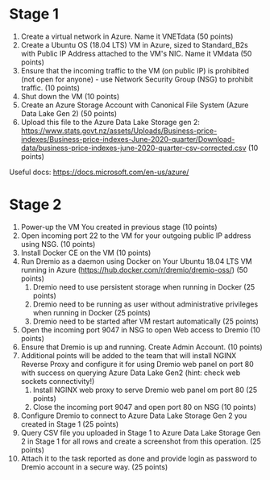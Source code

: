 # Stage 1

1. Create a virtual network in Azure. Name it VNETdata (50 points)
2. Create a Ubuntu OS (18.04 LTS) VM in Azure, sized to Standard_B2s with Public IP Address attached to the VM's NIC. Name it VMdata (50 points)
3. Ensure that the incoming traffic to the VM (on public IP) is prohibited (not open for anyone) - use Network Security Group (NSG) to prohibit traffic. (10 points)
4. Shut down the VM (10 points)
5. Create an Azure Storage Account with Canonical File System (Azure Data Lake Gen 2) (50 points)
6. Upload this file to the Azure Data Lake Storage gen 2: https://www.stats.govt.nz/assets/Uploads/Business-price-indexes/Business-price-indexes-June-2020-quarter/Download-data/business-price-indexes-june-2020-quarter-csv-corrected.csv (10 points)

Useful docs: https://docs.microsoft.com/en-us/azure/

# Stage 2

1. Power-up the VM You created in previous stage (10 points)
2. Open incoming port 22 to the VM for your outgoing public IP address using NSG. (10 points)
3. Install Docker CE on the VM (10 points)
4. Run Dremio as a daemon using Docker on Your Ubuntu 18.04 LTS VM running in Azure (https://hub.docker.com/r/dremio/dremio-oss/) (50 points)
    1. Dremio need to use persistent storage when running in Docker (25 points)
    2. Dremio need to be running as user without administrative privileges when running in Docker (25 points)
    3. Dremio need to be started after VM restart automatically (25 points)
5. Open the incoming port 9047 in NSG to open Web access to Dremio (10 points)
6. Ensure that Dremio is up and running. Create Admin Account. (10 points)
7. Additional points will be added to the team that will install NGINX Reverse Proxy and configure it for using Dremio web panel on port 80 with success on querying Azure Data Lake Gen2 (hint: check web sockets connectivity!)
    1. Install NGINX web proxy to serve Dremio web panel om port 80 (25 points)
    2. Close the incoming port 9047 and open port 80 on NSG (10 points)
8. Configure Dremio to connect to Azure Data Lake Storage Gen 2 you created in Stage 1 (25 points)
9. Query CSV file you uploaded in Stage 1 to Azure Data Lake Storage Gen 2 in Stage 1 for all rows and create a screenshot from this operation. (25 points)
10. Attach it to the task reported as done and provide login as password to Dremio account in a secure way. (25 points)
